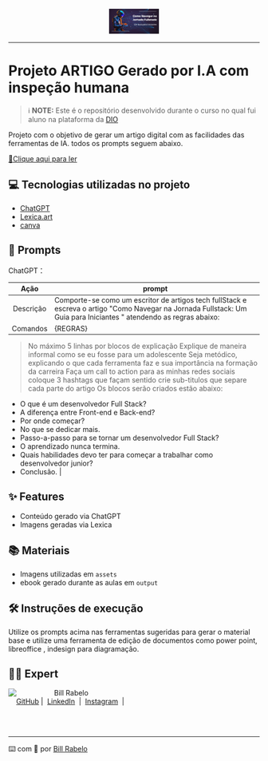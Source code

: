 <p align="center">
    <img width="100" src="https://github.com/billrabelo/dio-artigo-fullstack/blob/main/assets/banner.jpg" 
</p>


-------


# Projeto ARTIGO Gerado por I.A com inspeção humana


 > ℹ️ **NOTE:** Este é o repositório desenvolvido durante o curso no qual fui aluno na plataforma da [DIO](https://dio.me)

Projeto com o objetivo de gerar um artigo digital com as facilidades das ferramentas de IA. todos os prompts
seguem abaixo.

<a href="https://github.com/billrabelo/dio-artigo-fullstack/blob/main/output/Artigo%20Como%20Se%20tornar%20um%20FullStack.pdf" title="View PDF now"> 📕Clique aqui para ler</a>

## 💻 Tecnologias utilizadas no projeto

- [ChatGPT](https://chat.openai.com/) 
- [Lexica.art](https://www.lexica.art/)
- [canva](https://www.canva.com.br)

## 🧠 Prompts


ChatGPT：

|   Ação   | prompt                                                                                                                                                                                                                                                                         |
| :------: | ------------------------------------------------------------------------------------------------------------------------------------------------------------------------------------------------------------------------------------------------------------------------------ |
|  Descrição  | Comporte-se como um escritor de artigos tech fullStack e escreva o artigo "Como Navegar na Jornada Fullstack: Um Guia para Iniciantes " atendendo as regras abaixo:                                                       |
| Comandos | {REGRAS}
> No máximo 5 linhas por blocos de explicação
> Explique de maneira informal como se eu fosse para um adolescente
> Seja metódico, explicando o que cada ferramenta faz e sua importância na formação da carreira
> Faça um call to action para as minhas redes sociais
> coloque 3 hashtags que façam sentido
> crie sub-titulos que separe cada parte do artigo
> Os blocos serão criados estão abaixo:

- O que é um desenvolvedor Full Stack?
- A diferença entre Front-end e Back-end?
- Por onde começar?
- No que se dedicar mais.
- Passo-a-passo para se tornar um desenvolvedor Full Stack?
- O aprendizado nunca termina. 
- Quais habilidades devo ter para começar a trabalhar como desenvolvedor junior?
- Conclusão. |



## ✨ Features

- Conteúdo gerado via ChatGPT
- Imagens geradas via Lexica

## 📚 Materiais

- Imagens utilizadas em `assets`
- ebook gerado durante as aulas em `output`

## 🛠️ Instruções de execução

Utilize os prompts acima nas ferramentas sugeridas para gerar o material base e utilize uma ferramenta de edição de documentos como power point, libreoffice , indesign para diagramação.

## 👨‍💻 Expert

<p>
    <img 
      align=left 
      margin=10 
      width=80 
      src="https://avatars.githubusercontent.com/u/37452836?v=4"
    />
    <p>&nbsp&nbsp&nbspBill Rabelo<br>
    &nbsp&nbsp&nbsp
    <a href="https://github.com/billrabelo">
    GitHub</a>&nbsp;|&nbsp;
    <a href="www.linkedin.com/in/
billrabelo">LinkedIn</a>
&nbsp;|&nbsp;
    <a href="https://www.instagram.com/bill_rabelo/">
    Instagram</a>
&nbsp;|&nbsp;</p>
</p>
<br/><br/>
<p>

---

⌨️ com 💜 por [Bill Rabelo](https://github.com/billrabelo)
